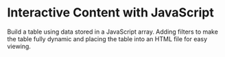 # Interactive Content with JavaScript

Build a table using data stored in a JavaScript array. Adding filters to make the table fully dynamic and placing the table into an HTML file for easy viewing.


